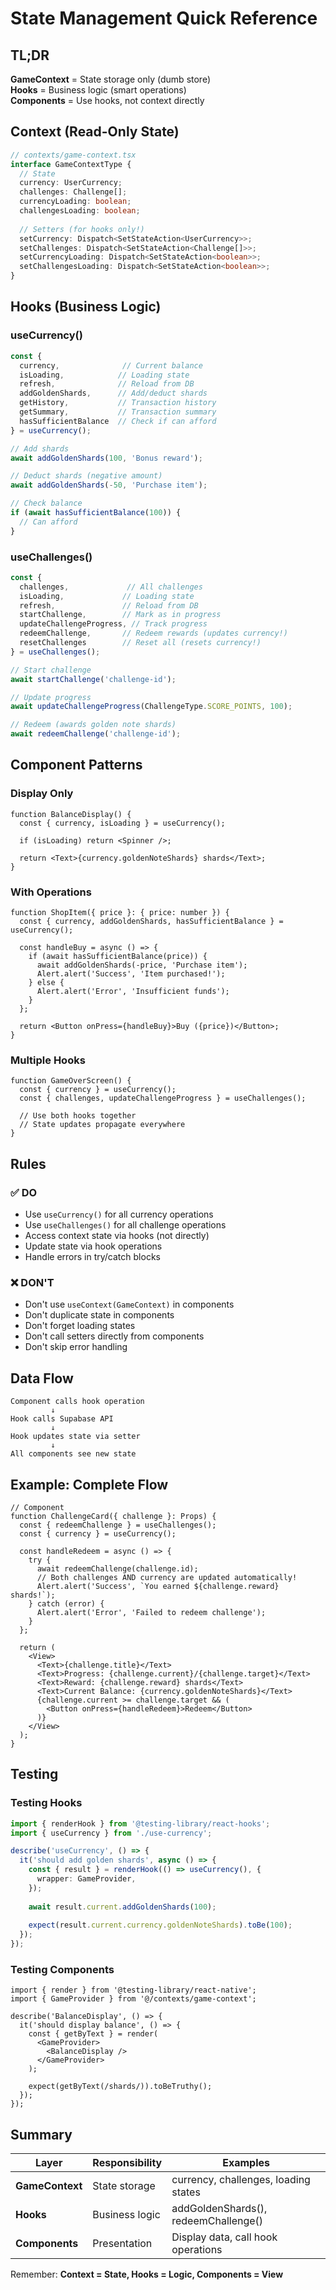 # State Management Quick Reference

## TL;DR

**GameContext** = State storage only (dumb store)  
**Hooks** = Business logic (smart operations)  
**Components** = Use hooks, not context directly

## Context (Read-Only State)

```typescript
// contexts/game-context.tsx
interface GameContextType {
  // State
  currency: UserCurrency;
  challenges: Challenge[];
  currencyLoading: boolean;
  challengesLoading: boolean;
  
  // Setters (for hooks only!)
  setCurrency: Dispatch<SetStateAction<UserCurrency>>;
  setChallenges: Dispatch<SetStateAction<Challenge[]>>;
  setCurrencyLoading: Dispatch<SetStateAction<boolean>>;
  setChallengesLoading: Dispatch<SetStateAction<boolean>>;
}
```

## Hooks (Business Logic)

### useCurrency()
```typescript
const {
  currency,              // Current balance
  isLoading,            // Loading state
  refresh,              // Reload from DB
  addGoldenShards,      // Add/deduct shards
  getHistory,           // Transaction history
  getSummary,           // Transaction summary
  hasSufficientBalance  // Check if can afford
} = useCurrency();

// Add shards
await addGoldenShards(100, 'Bonus reward');

// Deduct shards (negative amount)
await addGoldenShards(-50, 'Purchase item');

// Check balance
if (await hasSufficientBalance(100)) {
  // Can afford
}
```

### useChallenges()
```typescript
const {
  challenges,             // All challenges
  isLoading,             // Loading state
  refresh,               // Reload from DB
  startChallenge,        // Mark as in progress
  updateChallengeProgress, // Track progress
  redeemChallenge,       // Redeem rewards (updates currency!)
  resetChallenges        // Reset all (resets currency!)
} = useChallenges();

// Start challenge
await startChallenge('challenge-id');

// Update progress
await updateChallengeProgress(ChallengeType.SCORE_POINTS, 100);

// Redeem (awards golden note shards)
await redeemChallenge('challenge-id');
```

## Component Patterns

### Display Only
```tsx
function BalanceDisplay() {
  const { currency, isLoading } = useCurrency();
  
  if (isLoading) return <Spinner />;
  
  return <Text>{currency.goldenNoteShards} shards</Text>;
}
```

### With Operations
```tsx
function ShopItem({ price }: { price: number }) {
  const { currency, addGoldenShards, hasSufficientBalance } = useCurrency();
  
  const handleBuy = async () => {
    if (await hasSufficientBalance(price)) {
      await addGoldenShards(-price, 'Purchase item');
      Alert.alert('Success', 'Item purchased!');
    } else {
      Alert.alert('Error', 'Insufficient funds');
    }
  };
  
  return <Button onPress={handleBuy}>Buy ({price})</Button>;
}
```

### Multiple Hooks
```tsx
function GameOverScreen() {
  const { currency } = useCurrency();
  const { challenges, updateChallengeProgress } = useChallenges();
  
  // Use both hooks together
  // State updates propagate everywhere
}
```

## Rules

### ✅ DO
- Use `useCurrency()` for all currency operations
- Use `useChallenges()` for all challenge operations
- Access context state via hooks (not directly)
- Update state via hook operations
- Handle errors in try/catch blocks

### ❌ DON'T
- Don't use `useContext(GameContext)` in components
- Don't duplicate state in components
- Don't forget loading states
- Don't call setters directly from components
- Don't skip error handling

## Data Flow

```
Component calls hook operation
         ↓
Hook calls Supabase API
         ↓
Hook updates state via setter
         ↓
All components see new state
```

## Example: Complete Flow

```tsx
// Component
function ChallengeCard({ challenge }: Props) {
  const { redeemChallenge } = useChallenges();
  const { currency } = useCurrency();
  
  const handleRedeem = async () => {
    try {
      await redeemChallenge(challenge.id);
      // Both challenges AND currency are updated automatically!
      Alert.alert('Success', `You earned ${challenge.reward} shards!`);
    } catch (error) {
      Alert.alert('Error', 'Failed to redeem challenge');
    }
  };
  
  return (
    <View>
      <Text>{challenge.title}</Text>
      <Text>Progress: {challenge.current}/{challenge.target}</Text>
      <Text>Reward: {challenge.reward} shards</Text>
      <Text>Current Balance: {currency.goldenNoteShards}</Text>
      {challenge.current >= challenge.target && (
        <Button onPress={handleRedeem}>Redeem</Button>
      )}
    </View>
  );
}
```

## Testing

### Testing Hooks
```typescript
import { renderHook } from '@testing-library/react-hooks';
import { useCurrency } from './use-currency';

describe('useCurrency', () => {
  it('should add golden shards', async () => {
    const { result } = renderHook(() => useCurrency(), {
      wrapper: GameProvider,
    });
    
    await result.current.addGoldenShards(100);
    
    expect(result.current.currency.goldenNoteShards).toBe(100);
  });
});
```

### Testing Components
```tsx
import { render } from '@testing-library/react-native';
import { GameProvider } from '@/contexts/game-context';

describe('BalanceDisplay', () => {
  it('should display balance', () => {
    const { getByText } = render(
      <GameProvider>
        <BalanceDisplay />
      </GameProvider>
    );
    
    expect(getByText(/shards/)).toBeTruthy();
  });
});
```

## Summary

| Layer | Responsibility | Examples |
|---|---|---|
| **GameContext** | State storage | currency, challenges, loading states |
| **Hooks** | Business logic | addGoldenShards(), redeemChallenge() |
| **Components** | Presentation | Display data, call hook operations |

Remember: **Context = State, Hooks = Logic, Components = View**


